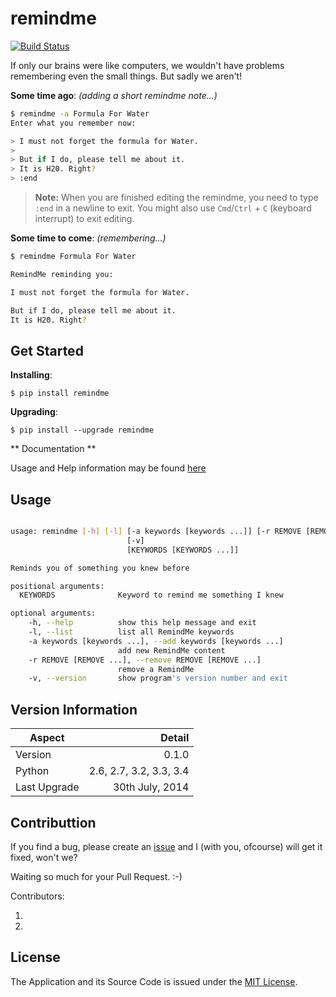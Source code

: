 remindme
========

[![Build Status](https://travis-ci.org/GochoMugo/remindme.svg?branch=master)](https://travis-ci.org/GochoMugo/remindme)

If only our brains were like computers, we wouldn't have problems remembering even the small things. But sadly we aren't!

**Some time ago**: *(adding a short remindme note...)*

```bash
$ remindme -a Formula For Water
Enter what you remember now:

> I must not forget the formula for Water.
>
> But if I do, please tell me about it.
> It is H20. Right?
> :end

```

> **Note:** When you are finished editing the remindme, you need to type `:end` in a newline to exit. You might also use `Cmd`/`Ctrl` + `C` (keyboard interrupt) to exit editing.

**Some time to come**: *(remembering...)*

```bash
$ remindme Formula For Water

RemindMe reminding you:

I must not forget the formula for Water.

But if I do, please tell me about it.
It is H20. Right?

```

## Get Started ##

**Installing**:

`$ pip install remindme`

**Upgrading**:

`$ pip install --upgrade remindme`

** Documentation **

Usage and Help information may be found [here][gh-pages]

## Usage ##

```bash

usage: remindme [-h] [-l] [-a keywords [keywords ...]] [-r REMOVE [REMOVE ...]]
                          [-v]
                          [KEYWORDS [KEYWORDS ...]]

Reminds you of something you knew before

positional arguments:
  KEYWORDS              Keyword to remind me something I knew

optional arguments:
    -h, --help          show this help message and exit
    -l, --list          list all RemindMe keywords
    -a keywords [keywords ...], --add keywords [keywords ...]
                        add new RemindMe content
    -r REMOVE [REMOVE ...], --remove REMOVE [REMOVE ...]
                        remove a RemindMe
    -v, --version       show program's version number and exit

```

## Version Information ##

|Aspect|Detail|
|-------|------:|
|Version| 0.1.0|
|Python|2.6, 2.7, 3.2, 3.3, 3.4|
|Last Upgrade|30th July, 2014|

## Contributtion ##

If you find a bug, please create an [issue][issues] and I (with you, ofcourse) will get it fixed, won't we?

Waiting so much for your Pull Request. :-)

Contributors:
1. [GochoMugo]:https://github.com/GochoMugo
2. [Low Kian Seong]:https://github.com/lowks

## License ##

The Application and its Source Code is issued under the [MIT License].


[gh-pages]:https://gochomugo.github.io/remindme "Remindme Home page"
[issues]:https://github.com/GochoMugo/remindme/issues "Create an Issue"
[MIT License]:https://github.com/GochoMugo/remindme/blob/master/LICENSE "MIT License"
